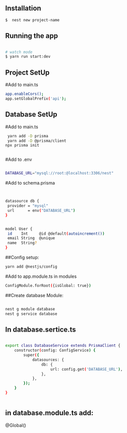 

## Installation

```bash
$  nest new project-name
```

## Running the app

```bash

# watch mode
$ yarn run start:dev

```

## Project SetUp

#Add to main.ts
```bash
app.enableCors();
app.setGlobalPrefix('api');

```

## Database SetUp

#Add to main.ts
```bash
 yarn add -D prisma
 yarn add -D @prisma/client
npx prisma init



```

#Add to .env
 ```bash

 DATABASE_URL="mysql://root:@localhost:3306/nest"

 ```


#Add to schema.prisma
 ```bash


datasource db {
  provider = "mysql"
  url      = env("DATABASE_URL")
}


model User {
  id    Int     @id @default(autoincrement())
  email String  @unique
  name  String?
}
 ```



##Config setup:

```bash
yarn add @nestjs/config
```
#Add to app.module.ts in modules
```bash
ConfigModule.forRoot({isGlobal: true})
```

##Create database Module:

```bash

nest g module database
nest g service database

```

## In database.sertice.ts
```bash

export class DatabaseService extends PrismaClient {
    constructor(config: ConfigService) {
        super({
            datasources: {
                db: {
                    url: config.get('DATABASE_URL'),
                },
            },
        });
    }
}



```

## in database.module.ts add:
@Global() 